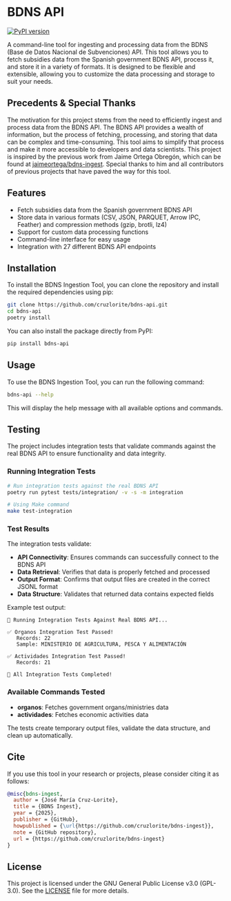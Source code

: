 BDNS API
========
[![PyPI version](https://badge.fury.io/py/bdns-api.svg)](https://badge.fury.io/py/bdns-api)

A command-line tool for ingesting and processing data from the BDNS (Base de Datos Nacional de Subvenciones) API.
This tool allows you to fetch subsidies data from the Spanish government BDNS API, process it, and store it in a variety of formats.
It is designed to be flexible and extensible, allowing you to customize the data processing and storage to suit your needs.

## Precedents & Special Thanks
The motivation for this project stems from the need to efficiently ingest and process data from the BDNS API. The BDNS API provides a wealth of information, but the process of fetching, processing, and storing that data can be complex and time-consuming. This tool aims to simplify that process and make it more accessible to developers and data scientists.
This project is inspired by the previous work from Jaime Ortega Obregón, which can be found at [jaimeortega/bdns-ingest](https://github.com/jaimeortega/bdns-ingest).
Special thanks to him and all contributors of previous projects that have paved the way for this tool.

## Features
- Fetch subsidies data from the Spanish government BDNS API
- Store data in various formats (CSV, JSON, PARQUET, Arrow IPC, Feather) and compression methods (gzip, brotli, lz4)
- Support for custom data processing functions
- Command-line interface for easy usage
- Integration with 27 different BDNS API endpoints

## Installation
To install the BDNS Ingestion Tool, you can clone the repository and install the required dependencies using pip:

```bash
git clone https://github.com/cruzlorite/bdns-api.git
cd bdns-api
poetry install
```

You can also install the package directly from PyPI:

```bash
pip install bdns-api
```

## Usage
To use the BDNS Ingestion Tool, you can run the following command:

```bash
bdns-api --help
```

This will display the help message with all available options and commands.

## Testing

The project includes integration tests that validate commands against the real BDNS API to ensure functionality and data integrity.

### Running Integration Tests

```bash
# Run integration tests against the real BDNS API
poetry run pytest tests/integration/ -v -s -m integration

# Using Make command
make test-integration
```

### Test Results
The integration tests validate:
- **API Connectivity**: Ensures commands can successfully connect to the BDNS API
- **Data Retrieval**: Verifies that data is properly fetched and processed
- **Output Format**: Confirms that output files are created in the correct JSONL format
- **Data Structure**: Validates that returned data contains expected fields

Example test output:
```
🚀 Running Integration Tests Against Real BDNS API...

✅ Organos Integration Test Passed!
   Records: 22
   Sample: MINISTERIO DE AGRICULTURA, PESCA Y ALIMENTACIÓN

✅ Actividades Integration Test Passed!
   Records: 21

🎉 All Integration Tests Completed!
```

### Available Commands Tested
- **organos**: Fetches government organs/ministries data
- **actividades**: Fetches economic activities data

The tests create temporary output files, validate the data structure, and clean up automatically.

## Cite
If you use this tool in your research or projects, please consider citing it as follows:

```bibtex
@misc{bdns-ingest,
  author = {José María Cruz-Lorite},
  title = {BDNS Ingest},
  year = {2025},
  publisher = {GitHub},
  howpublished = {\url{https://github.com/cruzlorite/bdns-ingest}},
  note = {GitHub repository},
  url = {https://github.com/cruzlorite/bdns-ingest}
}
```

## License
This project is licensed under the GNU General Public License v3.0 (GPL-3.0). See the [LICENSE](LICENSE) file for more details.
